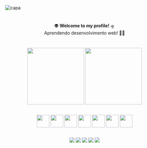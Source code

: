 ![capa](https://i.imgur.com/8TUHK6C.png)
#

<div align="center">
👽 <strong>Welcome to my profile! </strong>🛸<br>
Aprendendo desenvolvimento web! ✌🏼
</div>

#
<div align="center">
<img src="https://github-readme-stats.vercel.app/api?username=azor97&show_icons=true&theme=tokyonight" height="180em"/>
<img src="https://github-readme-stats.vercel.app/api/top-langs/?username=azor97&theme=tokyonight" height="180em"/>
</div>

##
<div align="center">
 <img src="https://cdn.jsdelivr.net/gh/devicons/devicon/icons/html5/html5-original.svg" width="40x"/>
 <img src="https://cdn.jsdelivr.net/gh/devicons/devicon/icons/css3/css3-original.svg" width="40x"/>
 <img src="https://cdn.jsdelivr.net/gh/devicons/devicon/icons/javascript/javascript-original.svg" width="40"/>
 <img src="https://cdn.jsdelivr.net/gh/devicons/devicon/icons/nodejs/nodejs-original.svg" width="40"/>
 <img src="https://cdn.jsdelivr.net/gh/devicons/devicon/icons/nodejs/nodejs-original.svg" width="40"/>
 <img src="https://cdn.jsdelivr.net/gh/devicons/devicon@latest/icons/php/php-original.svg" width="40"/>
 <img src="https://cdn.jsdelivr.net/gh/devicons/devicon@latest/icons/java/java-original-wordmark.svg" width="40"/>

</div>

##
<div align="center">
  <a href="https://www.linkedin.com/in/daniel-petterson/"><img src="https://img.shields.io/badge/LinkedIn-0077B5?style=flat&logo=linkedin&logoColor=white" rel="noopener noreferrer"></a>
  <a href="mailto:daniel.pessoa2010@hotmail.com"><img src="https://img.shields.io/badge/Microsoft_Outlook-0078D4?style=flat&logo=microsoft-outlook&logoColor=white" rel="noopener noreferrer"></a>
  <a href="https://www.twitch.tv/azor35"><img src="https://img.shields.io/badge/Twitch-9146FF?style=flat&logo=twitch&logoColor=white" rel="noopener noreferrer"></a>
  <a href="https://www.instagram.com/daniel97dp/"><img src="https://img.shields.io/badge/Instagram-E4405F?style=flat&logo=instagram&logoColor=white" rel="noopener noreferrer"></a>
  <a href="https://stackoverflow.com/users/20163086/daniel"><img src="https://img.shields.io/badge/Stack_Overflow-FE7A16?style=flat&logo=stack-overflow&logoColor=white" rel="noopener noreferrer"></a>
</div>


<!--
**Azor97/Azor97** is a ✨ _special_ ✨ repository because its `README.md` (this file) appears on your GitHub profile.

Here are some ideas to get you started:

- 🔭 I’m currently working on ...
- 🌱 I’m currently learning ...
- 👯 I’m looking to collaborate on ...
- 🤔 I’m looking for help with ...
- 💬 Ask me about ...
- 📫 How to reach me: ...
- 😄 Pronouns: ...
- ⚡ Fun fact: ...
-->
